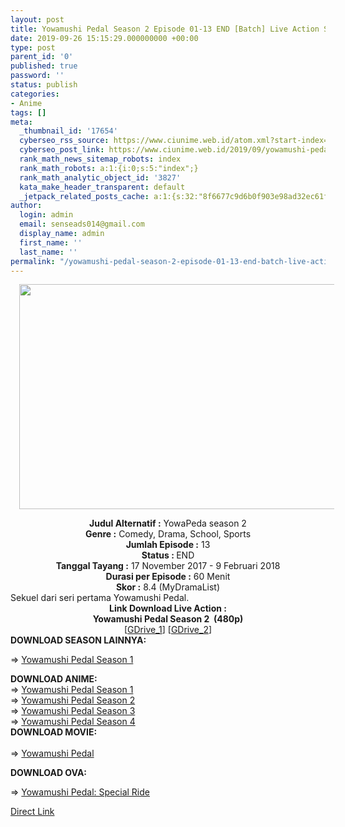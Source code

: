 ```yaml
---
layout: post
title: Yowamushi Pedal Season 2 Episode 01-13 END [Batch] Live Action Subtitle Indonesia
date: 2019-09-26 15:15:29.000000000 +00:00
type: post
parent_id: '0'
published: true
password: ''
status: publish
categories:
- Anime
tags: []
meta:
  _thumbnail_id: '17654'
  cyberseo_rss_source: https://www.ciunime.web.id/atom.xml?start-index=3001&max-results=150
  cyberseo_post_link: https://www.ciunime.web.id/2019/09/yowamushi-pedal-season-2-episode-01-13.html
  rank_math_news_sitemap_robots: index
  rank_math_robots: a:1:{i:0;s:5:"index";}
  rank_math_analytic_object_id: '3827'
  kata_make_header_transparent: default
  _jetpack_related_posts_cache: a:1:{s:32:"8f6677c9d6b0f903e98ad32ec61f8deb";a:2:{s:7:"expires";i:1644847583;s:7:"payload";a:0:{}}}
author:
  login: admin
  email: senseads014@gmail.com
  display_name: admin
  first_name: ''
  last_name: ''
permalink: "/yowamushi-pedal-season-2-episode-01-13-end-batch-live-action-subtitle-indonesia/"
---
```

<div class="separator" style="clear: both; text-align: center;"><a href="https://1.bp.blogspot.com/-dgFIy_d7nQQ/XYzQJ_AgDUI/AAAAAAAAdVs/XoaQKIWA7jA440cK8_q9xTofkrEMNBF1ACLcBGAsYHQ/s1600/Yowamushi%2BPedal%2BSeason%2B2%2BLive%2BAction.jpg" imageanchor="1" style="margin-left: 1em; margin-right: 1em;"><img border="0" data-original-height="720" data-original-width="1280" height="360" src="{{ site.baseurl }}/assets/2019/09/Yowamushi%2BPedal%2BSeason%2B2%2BLive%2BAction.jpg" width="640" /></a></div>
<p>
<div style="text-align: center;"><b>Judul Alternatif :</b>&nbsp;YowaPeda season 2</div>
<div style="text-align: center;"><b>Genre :</b>&nbsp;<b></b>Comedy, Drama, School, Sports</div>
<div style="text-align: center;"><b>Jumlah Episode :</b>&nbsp;13<br /><b>Status :&nbsp;</b>END<br /><b>Tanggal Tayang :</b>&nbsp;17 November 2017 - 9 Februari 2018<br /><b>Durasi per Episode :</b>&nbsp;60 Menit</div>
<div style="text-align: center;"><b>Skor :</b>&nbsp;8.4 (MyDramaList)</div>
<div style="text-align: center;"></div>
<div style="text-align: justify;">Sekuel dari seri pertama Yowamushi Pedal.</div>
<div style="text-align: justify;"></div>
<div style="text-align: justify;"></div>
<div style="text-align: center;"><b>Link Download Live Action :</b></div>
<div style="text-align: center;">
<div style="text-align: center;"><b>Yowamushi Pedal Season 2&nbsp;&nbsp;(480p)</b></div>
</div>
<div style="text-align: center;">[<a href="https://drive.google.com/uc?id=1tuvGtercCyqHP4JZdQDNHN8MCwWrfrJV" target="_blank" rel="noopener">GDrive_1</a>] [<a href="https://drive.google.com/uc?id=1w5uCce-1KEA06eGJ4Ge0w9LV3aKni3do" target="_blank" rel="noopener">GDrive_2</a>]
<div style="text-align: left;"></div>
<div style="text-align: justify;"><b>DOWNLOAD SEASON LAINNYA:</b></p>
<p>=&gt;&nbsp;<a href="https://www.ciunime.com/2019/09/yowamushi-pedal-season-1-episode-01-07.html" target="_blank" rel="noopener">Yowamushi Pedal Season 1</a></p>
</div>
<div style="text-align: justify;"><b>DOWNLOAD ANIME:</b></div>
<div style="text-align: justify;">=&gt;&nbsp;<a href="https://www.ciunime.com/2019/01/yowamushi-pedal-season-1-episode-01-38.html" target="_blank" rel="noopener">Yowamushi Pedal Season 1</a></div>
<div style="text-align: justify;">=&gt;&nbsp;<a href="https://www.ciunime.com/2019/01/yowamushi-pedal-season-2-episode-01-24.html" target="_blank" rel="noopener">Yowamushi Pedal Season 2</a><br />=&gt;&nbsp;<a href="https://www.ciunime.com/2019/01/yowamushi-pedal-season-3-episode-01-25.html" target="_blank" rel="noopener">Yowamushi Pedal Season 3</a><br />=&gt;&nbsp;<a href="https://www.ciunime.com/2019/01/yowamushi-pedal-season-4-episode-01-25.html" target="_blank" rel="noopener">Yowamushi Pedal Season 4</a></div>
<div style="text-align: justify;"><b>DOWNLOAD MOVIE:</b><br /><b><br /></b>=&gt;&nbsp;<a href="https://www.ciunime.com/2019/01/yowamushi-pedal-movie-subtitle-indonesia.html" target="_blank" rel="noopener">Yowamushi Pedal</a></p>
<p><b>DOWNLOAD OVA:</b></p>
<p>=&gt;&nbsp;<a href="https://www.ciunime.com/2019/09/yowamushi-pedal-special-ride-ova.html" target="_blank" rel="noopener">Yowamushi Pedal: Special Ride</a></p>
</div>
</div>
<link rel="stylesheet" href="https://cdnjs.cloudflare.com/ajax/libs/font-awesome/4.7.0/css/font-awesome.min.css" />
<div class="divbtn"> <a href="https://handymansurrender.com/fihup8buzv?key=94550f7ce39444073321dde3b8782f97" class="btn"><i class="fa fa-download"></i> Direct Link</a> </div>
